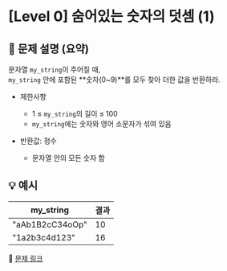 # [Level 0] 숨어있는 숫자의 덧셈 (1)

## 📝 문제 설명 (요약)
문자열 `my_string`이 주어질 때,  
`my_string` 안에 포함된 **숫자(0~9)**를 모두 찾아 더한 값을 반환하라.

- 제한사항  
  - 1 ≤ `my_string`의 길이 ≤ 100  
  - `my_string`에는 숫자와 영어 소문자가 섞여 있음

- 반환값: 정수  
  - 문자열 안의 모든 숫자 합

## 💡 예시
| my_string | 결과 |
|------------|------|
| "aAb1B2cC34oOp" | 10 |
| "1a2b3c4d123" | 16 |

🔗 [문제 링크](https://school.programmers.co.kr/learn/courses/30/lessons/120851)
